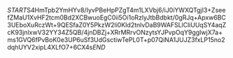 $START$S4HmTpb2YmHYv8/IyvPBeHpPZgT4m1LXVbj6/iJ0iYWXQTgjI3+ZseefZMaU1XvHF2tcm0Bd2XCBwuoEgC0ii5Oi1oRzlyJtbBdbkt/0gRJq+Apxw6BC3UEboXuRczWt+9QESfaZ0Y5PkzW2li0KId2tnlvDaB9WAFSLlCliUUqSY4aqZcK93jnlxwV32YY34Z5QB/4jnDBZj+XRrMRrvONzytsYJPvpOqY9ggIwjX7a+ms1GVQ6fPvBoK0e3UP6uSf3UdGsctiwTePL0T+p07QiNA1JUJZ3fxLP15no2dqhUYV2xipL4XLfO7+6CX4s$END$